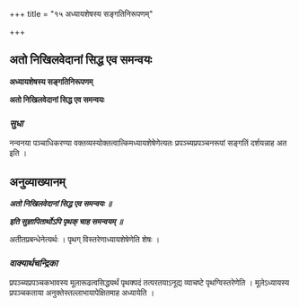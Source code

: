 +++
title = "१५ अध्यायशेषस्य सङ्गतिनिरूपणम्"

+++


## अतो निखिलवेदानां सिद्ध एव समन्वयः

**अध्यायशेषस्य सङ्गतिनिरूपणम्**

**अतो निखिलवेदानां सिद्ध एव समन्वयः**

### ***सुधा***

नन्वनया पञ्चाधिकरण्या वक्तव्यस्योक्तत्वात्किमध्यायशेषेणेत्यतः प्रपञ्च्यप्रपञ्चनरूपां सङ्गतिं दर्शयन्नाह अत इति ।

## **अनुव्याख्यानम्**

***अतो निखिलवेदानां सिद्ध एव समन्वयः ॥***

***इति सुज्ञापितार्थोऽपि पृथक् चाह समन्वयम् ॥***

अतीतप्रबन्धेनेत्यर्थः । पृथग् विस्तरेणाध्यायशेषेणेति शेषः ।

### ***वाक्यार्थचन्द्रिका***

प्रपञ्च्यप्रपञ्चकभावस्य मूलारूढत्वसिद्ध्यर्थं पृथक्पदं तत्परतयाऽनूद्य व्याचष्टे पृथग्विस्तरेणेति । मूलेऽध्यायस्य प्रपञ्चकताया अनुक्तेस्तल्लाभायापेक्षितमाह अध्यायेति ।

